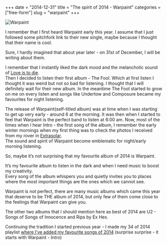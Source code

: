 +++
date        = "2014-12-31"
title       = "The spirit of 2014 - Warpaint"
categories  = ["free-form"]
slug        = "warpaint"
+++

![Warpaint](/img/warpaint.jpg)

I remember that I first heard Warpaint early this year. I assume that I just followed some pitchfork link to their new single, maybe because I thought that their name is cool.

Sure, I hardly imagined that about year later - on 31st of December, I will be writing about them.

I remember that I instantly liked the dark mood and the melancholic sound of [Love is to die](https://www.youtube.com/watch?v=4T2GGzZejqE).  
Then I decided to listen their first album - The Fool. Which at first listen I thought it was weird but not so bad for listening. I thought that I will definitely wait for their new album. In the meantime The Fool started to grow on me on every listen and songs like Undertow and Composure became my favourites for night listening.

The release of Warpaint(self-titled album) was at time when I was starting to get up very early - around 6 at the morning. It was then when I started to feel that Warpaint is the perfect band to listen at 6:00 am. Now, most of the times when I hear Intro - the first song of the album, I remember the early winter mornings when my first thing was to check the photos I received from my rover in [Extrasolar](https://extrasolar.com/).  
The sound and spirit of Warpaint become emblematic for night/early morning listening.

So, maybe it’s not surprising that my favourite album of 2014 is Warpaint.

It’s my favourite album to listen in the dark and when I need music to boost my creativity.  
Every song of the album whispers you and quietly invites you to places where the most important things are the ones which we cannot see.

Warpaint is not perfect, there are many music albums which came this year that deserve to be THE album of 2014, but only few of them come close to the feelings that Warpaint can give you.

The other two albums that I should mention here as best of 2014 are U2 - Songs of Songs of Innocence and Rips by Ex Hex.

Continuing the tradition I started previous year - I made my 34 of 2014 playlist [where I’ve added my favourite songs of 2014](https://open.spotify.com/user/dmralev/playlist/14znQKztNAjfzdU2aETdf2) (surprise surprise - it starts with Warpaint - Intro)
